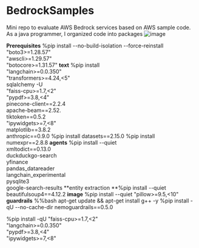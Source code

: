 # BedrockSamples
Mini repo to evaluate AWS Bedrock services based on AWS sample code. As a java programmer, I organized code into packages
![image](https://github.com/santoshmanya/BedrockSamples/assets/4672235/2e2af213-8251-4f0d-851d-579f12901fd9)

**Prerequisites**
%pip install --no-build-isolation --force-reinstall \
    "boto3>=1.28.57" \
    "awscli>=1.29.57" \
    "botocore>=1.31.57"
**text**
%pip install  \
    "langchain>=0.0.350" \
    "transformers>=4.24,<5" \
    sqlalchemy -U \
    "faiss-cpu>=1.7,<2" \
    "pypdf>=3.8,<4" \
    pinecone-client==2.2.4 \
    apache-beam==2.52. \
    tiktoken==0.5.2 \
    "ipywidgets>=7,<8" \
    matplotlib==3.8.2 \
    anthropic==0.9.0
%pip install datasets==2.15.0
%pip install numexpr==2.8.8
**agents**
%pip install --quiet \
    xmltodict==0.13.0  \
    duckduckgo-search  \
    yfinance  \
    pandas_datareader  \
    langchain_experimental \
    pysqlite3 \
    google-search-results
**entity extraction
**%pip install --quiet beautifulsoup4==4.12.2
**image**
%pip install --quiet "pillow>=9.5,<10"
**guardrails**
%%bash
apt-get update && apt-get install g++ -y
%pip install -qU --no-cache-dir nemoguardrails==0.5.0

%pip install -qU "faiss-cpu>=1.7,<2" \
                      "langchain>=0.0.350" \
                      "pypdf>=3.8,<4" \
                      "ipywidgets>=7,<8"
